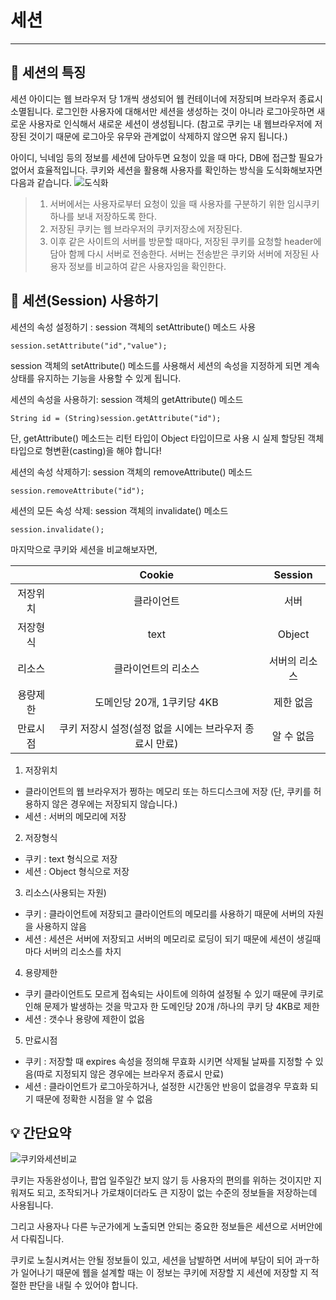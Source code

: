 # 세션

---

## 📌 세션의 특징

세션 아이디는 웹 브라우저 당 1개씩 생성되어 웹 컨테이너에 저장되며 브라우저 종료시 소멸됩니다.
로그인한 사용자에 대해서만 세션을 생성하는 것이 아니라 로그아웃하면 새로운 사용자로 인식해서 새로운 세션이 생성됩니다.
(참고로 쿠키는 내 웹브라우저에 저장된 것이기 때문에 로그아웃 유무와 관계없이 삭제하지 않으면 유지 됩니다.)

아이디, 닉네임 등의 정보를 세션에 담아두면 요청이 있을 때 마다, DB에 접근할 필요가 없어서 효율적입니다.
쿠키와 세션을 활용해 사용자를 확인하는 방식을 도식화해보자면 다음과 같습니다.
![도식화](https://img1.daumcdn.net/thumb/R1280x0/?scode=mtistory2&fname=https%3A%2F%2Fblog.kakaocdn.net%2Fdn%2FZQfRh%2FbtqBUAkkVFJ%2FSvwcSFcUcX4pgwkQHT6ab0%2Fimg.png)

> 1. 서버에서는 사용자로부터 요청이 있을 때 사용자를 구분하기 위한 임시쿠키 하나를 보내 저장하도록 한다.
> 2. 저장된 쿠키는 웹 브라우저의 쿠키저장소에 저장된다.
> 3. 이후 같은 사이트의 서버를 방문할 때마다, 저장된 쿠키를 요청할 header에 담아 함께 다시 서버로 전송한다.
>    서버는 전송받은 쿠키와 서버에 저장된 사용자 정보를 비교하여 같은 사용자임을 확인한다.

## 📌 세션(Session) 사용하기

세션의 속성 설정하기 : session 객체의 setAttribute() 메소드 사용

`session.setAttribute("id","value");`

session 객체의 setAttribute() 메소드를 사용해서 세션의 속성을 지정하게 되면 계속 상태를 유지하는 기능을 사용할 수 있게 됩니다.

세션의 속성을 사용하기: session 객체의 getAttribute() 메소드

`String id = (String)session.getAttribute("id");`

단, getAttribute() 메소드는 리턴 타입이 Object 타입이므로 사용 시 실제 할당된 객체 타입으로 형변환(casting)을 해야 합니다!

세션의 속성 삭제하기: session 객체의 removeAttribute() 메소드

`session.removeAttribute("id");`

세션의 모든 속성 삭제: session 객체의 invalidate() 메소드

`session.invalidate();`

마지막으로 쿠키와 세션을 비교해보자면,

|          |                         Cookie                          |    Session    |
| :------: | :-----------------------------------------------------: | :-----------: |
| 저장위치 |                       클라이언트                        |     서버      |
| 저장형식 |                          text                           |    Object     |
|  리소스  |                   클라이언트의 리소스                   | 서버의 리소스 |
| 용량제한 |               도메인당 20개, 1쿠키당 4KB                |   제한 없음   |
| 만료시점 | 쿠키 저장시 설정(설정 없을 시에는 브라우저 종료시 만료) |  알 수 없음   |

1. 저장위치

- 클라이언트의 웹 브라우저가 쩡하는 메모리 또는 하드디스크에 저장 (단, 쿠키를 허용하지 않은 경우에는 저장되지 않습니다.)
- 세션 : 서버의 메모리에 저장

2. 저장형식

- 쿠키 : text 형식으로 저장
- 세션 : Object 형식으로 저장

3. 리소스(사용되는 자원)

- 쿠키 : 클라이언트에 저장되고 클라이언트의 메모리를 사용하기 때문에 서버의 자원을 사용하지 않음
- 세션 : 세션은 서버에 저장되고 서버의 메모리로 로딩이 되기 때문에 세션이 생길때마다 서버의 리소스를 차지

4. 용량제한

- 쿠키 클라이언트도 모르게 접속되는 사이트에 의하여 설정될 수 있기 때문에 쿠키로 인해 문제가 발생하는 것을 막고자 한 도메인당 20개 /하나의 쿠키 당 4KB로 제한
- 세션 : 갯수나 용량에 제한이 없음

5. 만료시점

- 쿠키 : 저장할 때 expires 속성을 정의해 무효화 시키면 삭제될 날짜를 지정할 수 있음(따로 지정되지 않은 경우에는 브라우저 종료시 만료)
- 세션 : 클라이언트가 로그아웃하거나, 설정한 시간동안 반응이 없을경우 무효화 되기 때문에 정확한 시점을 알 수 없음

## 💡 간단요약

![쿠키와세션비교](https://img1.daumcdn.net/thumb/R1280x0/?scode=mtistory2&fname=https%3A%2F%2Fblog.kakaocdn.net%2Fdn%2Fc1UC0j%2FbtqBJ7qtIpt%2Fk1b6Pw2heFR9fbesfWeY01%2Fimg.png)

쿠키는 자동완성이나, 팝업 일주일간 보지 않기 등 사용자의 편의를 위하는 것이지만 지워져도 되고, 조작되거나 가로채이더라도 큰 지장이 없는 수준의 정보들을 저장하는데 사용됩니다.

그리고 사용자나 다른 누군가에게 노출되면 안되는 중요한 정보들은 세션으로 서버안에서 다뤄집니다.

쿠키로 노칠시켜서는 안될 정보들이 있고, 세션을 남발하면 서버에 부담이 되어 과ㅜ하가 일어나기 때문에 웹을 설계할 때는 이 정보는 쿠키에 저장할 지 세션에 저장할 지 적절한 판단을 내릴 수 있어야 합니다.
